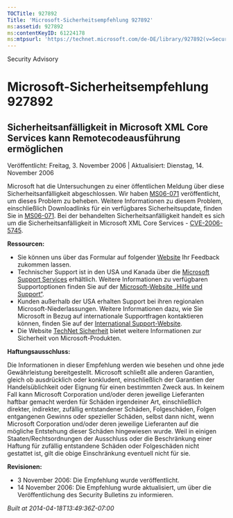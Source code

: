 ```yaml
---
TOCTitle: 927892
Title: 'Microsoft-Sicherheitsempfehlung 927892'
ms:assetid: 927892
ms:contentKeyID: 61224178
ms:mtpsurl: 'https://technet.microsoft.com/de-DE/library/927892(v=Security.10)'
---
```


Security Advisory

Microsoft-Sicherheitsempfehlung 927892
======================================

Sicherheitsanfälligkeit in Microsoft XML Core Services kann Remotecodeausführung ermöglichen
--------------------------------------------------------------------------------------------

Veröffentlicht: Freitag, 3. November 2006 | Aktualisiert: Dienstag, 14. November 2006

Microsoft hat die Untersuchungen zu einer öffentlichen Meldung über diese Sicherheitsanfälligkeit abgeschlossen. Wir haben [MS06-071](http://www.microsoft.com/germany/technet/sicherheit/bulletins/ms06-071.mspx) veröffentlicht, um dieses Problem zu beheben. Weitere Informationen zu diesem Problem, einschließlich Downloadlinks für ein verfügbares Sicherheitsupdate, finden Sie in [MS06-071](http://www.microsoft.com/germany/technet/sicherheit/bulletins/ms06-071.mspx). Bei der behandelten Sicherheitsanfälligkeit handelt es sich um die Sicherheitsanfälligkeit in Microsoft XML Core Services - [CVE-2006-5745](http://www.cve.mitre.org/cgi-bin/cvename.cgi?name=cve-2006-5745).

**Ressourcen:**

-   Sie können uns über das Formular auf folgender [Website](https://support.microsoft.com/common/survey.aspx?scid=sw;en;1257&showpage=1&ws=technet&sd=tech) Ihr Feedback zukommen lassen.
-   Technischer Support ist in den USA und Kanada über die [Microsoft Support Services](http://go.microsoft.com/fwlink/?linkid=21131) erhältlich. Weitere Informationen zu verfügbaren Supportoptionen finden Sie auf der [Microsoft-Website „Hilfe und Support“](http://support.microsoft.com/).
-   Kunden außerhalb der USA erhalten Support bei ihren regionalen Microsoft-Niederlassungen. Weitere Informationen dazu, wie Sie Microsoft in Bezug auf internationale Supportfragen kontaktieren können, finden Sie auf der [International Support-Website](http://go.microsoft.com/fwlink/?linkid=21155).
-   Die Website [TechNet Sicherheit](http://www.microsoft.com/germany/technet/sicherheit/default.mspx) bietet weitere Informationen zur Sicherheit von Microsoft-Produkten.

**Haftungsausschluss:**

Die Informationen in dieser Empfehlung werden wie besehen und ohne jede Gewährleistung bereitgestellt. Microsoft schließt alle anderen Garantien, gleich ob ausdrücklich oder konkludent, einschließlich der Garantien der Handelsüblichkeit oder Eignung für einen bestimmten Zweck aus. In keinem Fall kann Microsoft Corporation und/oder deren jeweilige Lieferanten haftbar gemacht werden für Schäden irgendeiner Art, einschließlich direkter, indirekter, zufällig entstandener Schäden, Folgeschäden, Folgen entgangenen Gewinns oder spezieller Schäden, selbst dann nicht, wenn Microsoft Corporation und/oder deren jeweilige Lieferanten auf die mögliche Entstehung dieser Schäden hingewiesen wurde. Weil in einigen Staaten/Rechtsordnungen der Ausschluss oder die Beschränkung einer Haftung für zufällig entstandene Schäden oder Folgeschäden nicht gestattet ist, gilt die obige Einschränkung eventuell nicht für sie.

**Revisionen:**

-   3 November 2006: Die Empfehlung wurde veröffentlicht.
-   14 November 2006: Die Empfehlung wurde aktualisiert, um über die Veröffentlichung des Security Bulletins zu informieren.

*Built at 2014-04-18T13:49:36Z-07:00*
